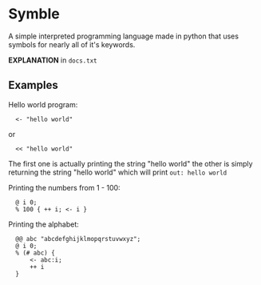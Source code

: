 # Symble
A simple interpreted programming language made in python that uses symbols for nearly all of it's keywords.

**EXPLANATION** in `docs.txt`

## Examples

Hello world program:
```
  <- "hello world"
```
or
```
  << "hello world"
```
The first one is actually printing the string "hello world" the other is simply returning the string "hello world" which will print `out: hello world `

Printing the numbers from 1 - 100:
```
  @ i 0;
  % 100 { ++ i; <- i }
```

Printing the alphabet:
```
  @@ abc "abcdefghijklmopqrstuvwxyz";
  @ i 0;
  % (# abc) {
      <- abc:i;
      ++ i
  }
```
